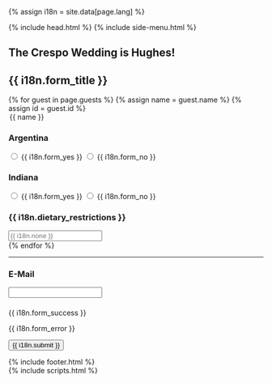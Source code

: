 {% assign i18n = site.data[page.lang] %}

<!DOCTYPE html>
<html>
    {% include head.html %}
    <body>
        {% include side-menu.html %}
        <div class="rsvp-content content-container">
            <section id="content">
                <h1>The Crespo Wedding is <span id="title-span">Hughes</span>!</h1>
                <h2>{{ i18n.form_title }}</h2>
                <div class="frame">
                    <form class="pure-form pure-form-stacked" action="javascript:submit()">
                        {% for guest in page.guests %}
                            {% assign name = guest.name %}
                            {% assign id = guest.id %}
                            <section id="{{ id }}" class="guest">
                            <legend>{{ name }}</legend>
                                <div class="pure-g">
                                    <div class="pure-u-1 pure-u-sm-1-2">
                                        <h3>Argentina</h3>
                                        <label for="{{ id }}-argentina-yes" class="pure-radio">
                                            <input type="radio" id="{{ id }}-argentina-yes" name="{{ id }}-argentina" value="yes" required/> {{ i18n.form_yes }}
                                        </label>
                                        <label for="{{ id }}-argentina-no" class="pure-radio">
                                            <input type="radio" id="{{ id }}-argentina-no" name="{{ id }}-argentina" value="no" required/> {{ i18n.form_no }}
                                        </label>
                                    </div>
                                    <div class="pure-u-1 pure-u-sm-1-2">
                                        <h3>Indiana</h3>
                                        <label for="{{ id }}-vegas-yes" class="pure-radio">
                                            <input type="radio" id="{{ id }}-vegas-yes" name="{{ id }}-vegas" value="yes" required/> {{ i18n.form_yes }}
                                        </label>
                                        <label for="{{ id }}-vegas-no" class="pure-radio">
                                            <input type="radio" id="{{ id }}-vegas-no" name="{{ id }}-vegas" value="no" required/> {{ i18n.form_no }}
                                        </label>
                                    </div>
                                </div>
                                <div class="pure-g">
                                    <h3>{{ i18n.dietary_restrictions }}</h3>
                                    <input type="text" name="{{ id }}-dietary-restrictions" class="pure-u-1 textfield" placeholder="{{ i18n.none }}" />
                                </div>
                            </section>
                        {% endfor %}
                        <hr>
                        <div class="pure-g" style="margin-bottom: 1.5em">
                            <h3>E-Mail</h3>
                            <input type="email" name="email" class="pure-u-1 textfield" required/>
                        </div>
                        <p class="success hidden" id="success">{{ i18n.form_success }}</p>
                        <p class="error hidden" id="error">{{ i18n.form_error }}</p>
                        <div class="pure-g">
                            <button type="submit" class="pure-button pure-button-primary">{{ i18n.submit }}</button>
                        </div>
                    </form>
                </section>
                {% include footer.html %}
            </div>
        </div>
        {% include scripts.html %}
        <script src="https://unpkg.com/axios/dist/axios.min.js"></script>
        <script>
            function submit() {
                var myObject = { guests: [] };
                var elements = document.querySelector('form').elements;
                var guests = document.getElementsByClassName("guest");
                var success = document.getElementById("success");
                var error = document.getElementById("error");
                var button = document.querySelector('button');
                for(var i = 0, n = guests.length; i < n; i++) {
                    var guest = guests[i];
                    var id = guest.id;
                    var argentina = elements[`${id}-argentina`].value == "yes";
                    var vegas = elements[`${id}-vegas`].value == "yes";
                    var restrictions = elements[`${id}-dietary-restrictions`].value;
                    myObject.guests[i] = { id: id, argentina: argentina, vegas: vegas, restrictions: restrictions };
                }
                myObject.email = elements["email"].value;
                var json = JSON.stringify(myObject);
                var request = new XMLHttpRequest();
                {% if page.lang == "es" %}
                var url = "https://hooks.zapier.com/hooks/catch/11453159/bmct5hc";
                {% else %}
                var url = "https://hooks.zapier.com/hooks/catch/11453159/bmctozs";
                {% endif %}
                request.open("POST", url);
                request.onreadystatechange = function () {
                    if (request.readyState === 4 && request.status == 200) {
                        success.classList.remove("hidden");
                        error.classList.add("hidden");
                        button.disabled = true;
                        setTimeout(function(){
                            button.disabled = false;
                        },5000);
                    } else {
                        success.classList.add("hidden");
                        error.classList.remove("hidden");
                    }
                };
                request.send(json);
            }
        </script>
    </body>
</html>
